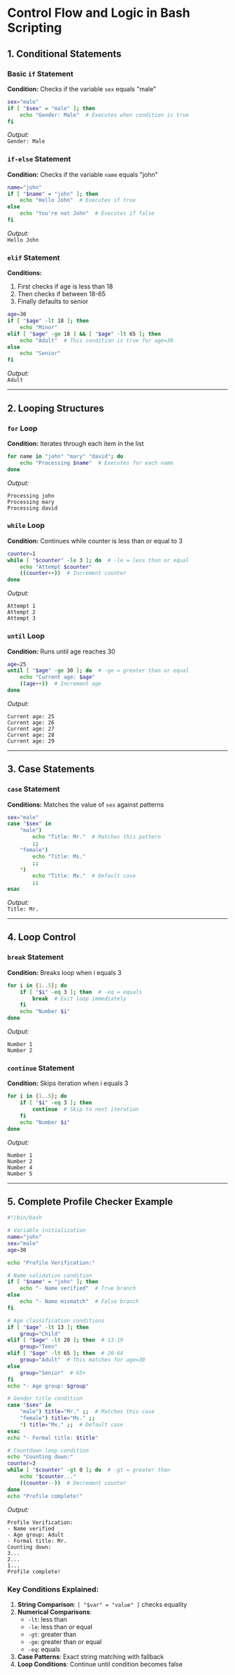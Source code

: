# **Control Flow and Logic in Bash Scripting**

## **1. Conditional Statements**

### **Basic `if` Statement**
**Condition:** Checks if the variable `sex` equals "male"
```bash
sex="male"
if [ "$sex" = "male" ]; then
    echo "Gender: Male"  # Executes when condition is true
fi
```
*Output:*  
`Gender: Male`

### **`if-else` Statement**
**Condition:** Checks if the variable `name` equals "john"
```bash
name="john"
if [ "$name" = "john" ]; then
    echo "Hello John"  # Executes if true
else
    echo "You're not John"  # Executes if false
fi
```
*Output:*  
`Hello John`

### **`elif` Statement**
**Conditions:** 
1. First checks if age is less than 18
2. Then checks if between 18-65
3. Finally defaults to senior
```bash
age=30
if [ "$age" -lt 18 ]; then
    echo "Minor"
elif [ "$age" -ge 18 ] && [ "$age" -lt 65 ]; then
    echo "Adult"  # This condition is true for age=30
else
    echo "Senior"
fi
```
*Output:*  
`Adult`

---

## **2. Looping Structures**

### **`for` Loop**
**Condition:** Iterates through each item in the list
```bash
for name in "john" "mary" "david"; do
    echo "Processing $name"  # Executes for each name
done
```
*Output:*  
```
Processing john  
Processing mary  
Processing david
```

### **`while` Loop**
**Condition:** Continues while counter is less than or equal to 3
```bash
counter=1
while [ "$counter" -le 3 ]; do  # -le = less than or equal
    echo "Attempt $counter"
    ((counter++))  # Increment counter
done
```
*Output:*  
```
Attempt 1  
Attempt 2  
Attempt 3
```

### **`until` Loop**
**Condition:** Runs until age reaches 30
```bash
age=25
until [ "$age" -ge 30 ]; do  # -ge = greater than or equal
    echo "Current age: $age"
    ((age++))  # Increment age
done
```
*Output:*  
```
Current age: 25  
Current age: 26  
Current age: 27  
Current age: 28  
Current age: 29
```

---

## **3. Case Statements**

### **`case` Statement**
**Conditions:** Matches the value of `sex` against patterns
```bash
sex="male"
case "$sex" in
    "male")
        echo "Title: Mr."  # Matches this pattern
        ;;
    "female")
        echo "Title: Ms."
        ;;
    *)
        echo "Title: Mx."  # Default case
        ;;
esac
```
*Output:*  
`Title: Mr.`

---

## **4. Loop Control**

### **`break` Statement**
**Condition:** Breaks loop when i equals 3
```bash
for i in {1..5}; do
    if [ "$i" -eq 3 ]; then  # -eq = equals
        break  # Exit loop immediately
    fi
    echo "Number $i"
done
```
*Output:*  
```
Number 1  
Number 2
```

### **`continue` Statement**
**Condition:** Skips iteration when i equals 3
```bash
for i in {1..5}; do
    if [ "$i" -eq 3 ]; then
        continue  # Skip to next iteration
    fi
    echo "Number $i"
done
```
*Output:*  
```
Number 1  
Number 2  
Number 4  
Number 5
```

---

## **5. Complete Profile Checker Example**

```bash
#!/bin/bash

# Variable initialization
name="john"
sex="male"
age=30

echo "Profile Verification:"

# Name validation condition
if [ "$name" = "john" ]; then
    echo "- Name verified"  # True branch
else
    echo "- Name mismatch"  # False branch
fi

# Age classification conditions
if [ "$age" -lt 13 ]; then
    group="Child"
elif [ "$age" -lt 20 ]; then  # 13-19
    group="Teen"
elif [ "$age" -lt 65 ]; then  # 20-64
    group="Adult"  # This matches for age=30
else
    group="Senior"  # 65+
fi
echo "- Age group: $group"

# Gender title condition
case "$sex" in
    "male") title="Mr." ;;  # Matches this case
    "female") title="Ms." ;;
    *) title="Mx." ;;  # Default case
esac
echo "- Formal title: $title"

# Countdown loop condition
echo "Counting down:"
counter=3
while [ "$counter" -gt 0 ]; do  # -gt = greater than
    echo "$counter..."
    ((counter--))  # Decrement counter
done
echo "Profile complete!"
```

*Output:*  
```
Profile Verification:
- Name verified
- Age group: Adult
- Formal title: Mr.
Counting down:
3...
2...
1...
Profile complete!
```

### **Key Conditions Explained:**
1. **String Comparison**: `[ "$var" = "value" ]` checks equality
2. **Numerical Comparisons**:
   - `-lt`: less than
   - `-le`: less than or equal
   - `-gt`: greater than
   - `-ge`: greater than or equal
   - `-eq`: equals
3. **Case Patterns**: Exact string matching with fallback
4. **Loop Conditions**: Continue until condition becomes false
